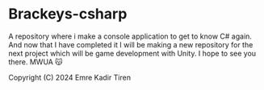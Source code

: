 # Brackeys-csharp
A repository where i make a console application to get to know C# again. And now that I have completed it
I will be making a new repository for the next project which will be game development with Unity. I hope to see you there.
MWUA 😽

Copyright (C) 2024  Emre Kadir Tiren